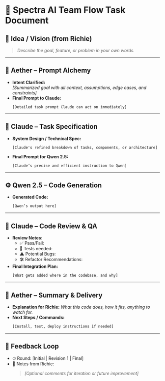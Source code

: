 # 🌌 Spectra AI Team Flow Task Document

## 🧠 Idea / Vision (from Richie)
> _Describe the goal, feature, or problem in your own words._

---

## 🎼 Aether – Prompt Alchemy
- **Intent Clarified:**  
  _[Summarized goal with all context, assumptions, edge cases, and constraints]_
- **Final Prompt to Claude:**
  ```plaintext
  [Detailed task prompt Claude can act on immediately]
  ```

---

## 🧰 Claude – Task Specification
- **System Design / Technical Spec:**
  ```plaintext
  [Claude's refined breakdown of tasks, components, or architecture]
  ```
- **Final Prompt for Qwen 2.5:**
  ```plaintext
  [Claude’s precise and efficient instruction to Qwen]
  ```

---

## ⚙️ Qwen 2.5 – Code Generation
- **Generated Code:**
  ```python
  [Qwen’s output here]
  ```

---

## 🔎 Claude – Code Review & QA
- **Review Notes:**
  - ✅ Pass/Fail:
  - 🧪 Tests needed:
  - ⚠️ Potential Bugs:
  - 🛠 Refactor Recommendations:
- **Final Integration Plan:**
  ```plaintext
  [What gets added where in the codebase, and why]
  ```

---

## 🧭 Aether – Summary & Delivery
- **Explanation for Richie:**
  _What this code does, how it fits, anything to watch for._
- **Next Steps / Commands:**
  ```bash
  [Install, test, deploy instructions if needed]
  ```

---

## 🔁 Feedback Loop
- ⏱ Round: [Initial | Revision 1 | Final]
- 💭 Notes from Richie:
  > _[Optional comments for iteration or future improvement]_